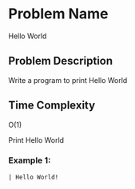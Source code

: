 # Problem Name 
Hello  World

## Problem Description
Write a program to print Hello World

## Time Complexity
O(1)

Print Hello World

### Example 1:

```
| Hello World!
```
